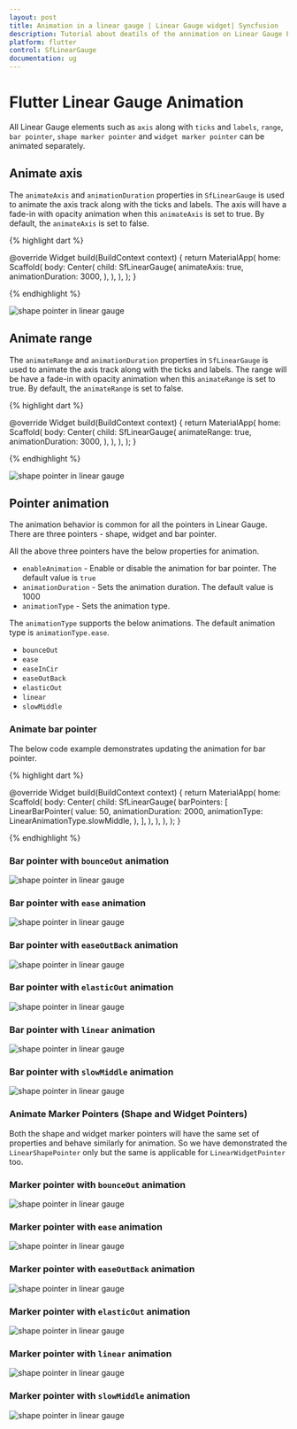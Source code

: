 ```yaml
---
layout: post
title: Animation in a linear gauge | Linear Gauge widget| Syncfusion
description: Tutorial about deatils of the annimation on Linear Gauge Flutter widget | Flutter Linear Gauge widget documentation|
platform: flutter
control: SfLinearGauge
documentation: ug
---
```


# Flutter Linear Gauge Animation

All Linear Gauge elements such as `axis` along with `ticks` and `labels`, `range`, `bar pointer`, `shape marker pointer` and `widget marker pointer` can be animated separately. 

## Animate axis

The `animateAxis` and `animationDuration` properties in `SfLinearGauge` is used to  animate the axis track along with the ticks and labels. The axis will have a fade-in with opacity animation when this `animateAxis` is set to true. By default, the `animateAxis` is set to false. 

{% highlight dart %}

  @override
  Widget build(BuildContext context) {
    return MaterialApp(
      home: Scaffold(
        body: Center(
          child: SfLinearGauge(
            animateAxis: true,
            animationDuration: 3000,
          ),
        ),
      ),
    );
  }

{% endhighlight %}

![shape pointer in linear gauge](images/getting-started/add_shape_pointer.png)

## Animate range

The `animateRange` and `animationDuration` properties in `SfLinearGauge` is used to  animate the axis track along with the ticks and labels. The range will be have a fade-in with opacity animation when this `animateRange` is set to true. By default, the `animateRange` is set to false. 

{% highlight dart %}

  @override
  Widget build(BuildContext context) {
    return MaterialApp(
      home: Scaffold(
        body: Center(
          child: SfLinearGauge(
            animateRange: true,
            animationDuration: 3000,
          ),
        ),
      ),
    );
  }

  {% endhighlight %}

![shape pointer in linear gauge](images/getting-started/add_shape_pointer.png)

## Pointer animation

The animation behavior is common for all the pointers in Linear Gauge. There are three pointers - shape, widget and bar pointer. 

All the above three pointers have the below properties for animation. 

*  `enableAnimation` - Enable or disable the animation for bar pointer. The default value is `true`
*  `animationDuration` - Sets the animation duration. The default value is 1000
*  `animationType` - Sets the animation type. 

The `animationType` supports the below animations. The default animation type is `animationType.ease`.

* `bounceOut`
* `ease`
* `easeInCir`
* `easeOutBack`
* `elasticOut`
* `linear`
* `slowMiddle`

### Animate bar pointer

The below code example demonstrates updating the animation for bar pointer.

{% highlight dart %} 

  @override
  Widget build(BuildContext context) {
    return MaterialApp(
      home: Scaffold(
        body: Center(
          child: SfLinearGauge(
            barPointers: [
              LinearBarPointer(
                value: 50,
                animationDuration: 2000,
                animationType: LinearAnimationType.slowMiddle,
              ),
            ],
          ),
        ),
      ),
    );
  }

{% endhighlight %}

### Bar pointer with `bounceOut` animation

![shape pointer in linear gauge](images/animation/bar-pointer/bounceout.gif)

### Bar pointer with `ease` animation

![shape pointer in linear gauge](images/animation/bar-pointer/ease.gif)

### Bar pointer with `easeOutBack` animation

![shape pointer in linear gauge](images/animation/bar-pointer/easeoutback.gif)

### Bar pointer with `elasticOut` animation

![shape pointer in linear gauge](images/animation/bar-pointer/elasticout.gif)

### Bar pointer with `linear` animation

![shape pointer in linear gauge](images/animation/bar-pointer/bounceout.gif)

### Bar pointer with `slowMiddle` animation

![shape pointer in linear gauge](images/animation/bar-pointer/slowmiddle.gif)

### Animate Marker Pointers (Shape and Widget Pointers)

Both the shape and widget marker pointers will have the same set of properties and behave similarly for animation. So we have demonstrated the `LinearShapePointer` only but the same is applicable for `LinearWidgetPointer` too. 

### Marker pointer with `bounceOut` animation

![shape pointer in linear gauge](images/animation/shape-pointer/bounceout.gif)

### Marker pointer with `ease` animation

![shape pointer in linear gauge](images/animation/shape-pointer/ease.gif)

### Marker pointer with `easeOutBack` animation

![shape pointer in linear gauge](images/animation/shape-pointer/easeoutback.gif)

### Marker pointer with `elasticOut` animation

![shape pointer in linear gauge](images/animation/shape-pointer/elasticout.gif)

### Marker pointer with `linear` animation

![shape pointer in linear gauge](images/animation/shape-pointer/linear.gif)

### Marker pointer with `slowMiddle` animation

![shape pointer in linear gauge](images/animation/shape-pointer/slowmiddle.gif)





